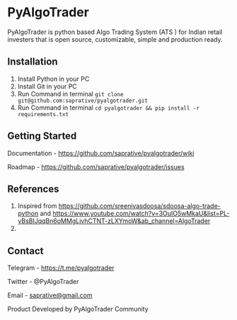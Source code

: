 # PyAlgoTrader
PyAlgoTrader is python based Algo Trading System (ATS ) for Indian retail investers that is open source, customizable, simple and production ready. 


## Installation
1.  Install Python in your PC
2.  Install Git in your PC 
3.  Run Command in terminal `` git clone git@github.com:saprative/pyalgotrader.git ``
4.  Run Command in terminal `` cd pyalgotrader && pip install -r requirements.txt ``


## Getting Started 
Documentation - https://github.com/saprative/pyalgotrader/wiki

Roadmap - https://github.com/saprative/pyalgotrader/issues

## References 
1. Inspired from https://github.com/sreenivasdoosa/sdoosa-algo-trade-python and https://www.youtube.com/watch?v=3OuIO5wMkaU&list=PL-yBsBIJqqBn6oMMgLjvhCTNT-zLXYmoW&ab_channel=AlgoTrader
2. 

## Contact
Telegram - https://t.me/pyalgotrader

Twitter - @PyAlgoTrader 

Email - saprative@gmail.com

Product Developed by PyAlgoTrader Community 
